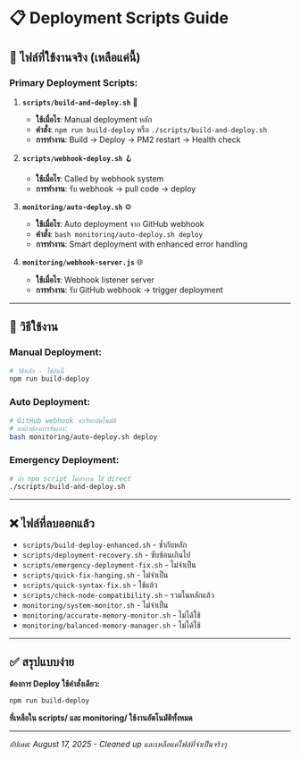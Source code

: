 # 📋 Deployment Scripts Guide

## 🎯 **ไฟล์ที่ใช้งานจริง (เหลือแค่นี้)**

### **Primary Deployment Scripts:**

1. **`scripts/build-and-deploy.sh`** 🚀
   - **ใช้เมื่อไร**: Manual deployment หลัก
   - **คำสั่ง**: `npm run build-deploy` หรือ `./scripts/build-and-deploy.sh`
   - **การทำงาน**: Build → Deploy → PM2 restart → Health check

2. **`scripts/webhook-deploy.sh`** 🪝
   - **ใช้เมื่อไร**: Called by webhook system
   - **การทำงาน**: รับ webhook → pull code → deploy

3. **`monitoring/auto-deploy.sh`** ⚙️
   - **ใช้เมื่อไร**: Auto deployment จาก GitHub webhook
   - **คำสั่ง**: `bash monitoring/auto-deploy.sh deploy`
   - **การทำงาน**: Smart deployment with enhanced error handling

4. **`monitoring/webhook-server.js`** 🌐
   - **ใช้เมื่อไร**: Webhook listener server
   - **การทำงาน**: รับ GitHub webhook → trigger deployment

---

## 🔄 **วิธีใช้งาน**

### **Manual Deployment:**
```bash
# วิธีหลัก - ใช้อันนี้
npm run build-deploy
```

### **Auto Deployment:**
```bash
# GitHub webhook จะเรียกอัตโนมัติ
# แต่ถ้าต้องการรันเอง:
bash monitoring/auto-deploy.sh deploy
```

### **Emergency Deployment:**
```bash
# ถ้า npm script ไม่ทำงาน ใช้ direct
./scripts/build-and-deploy.sh
```

---

## ❌ **ไฟล์ที่ลบออกแล้ว**

- `scripts/build-deploy-enhanced.sh` - ซ้ำกับหลัก
- `scripts/deployment-recovery.sh` - ซับซ้อนเกินไป
- `scripts/emergency-deployment-fix.sh` - ไม่จำเป็น
- `scripts/quick-fix-hanging.sh` - ไม่จำเป็น
- `scripts/quick-syntax-fix.sh` - ใช้แล้ว
- `scripts/check-node-compatibility.sh` - รวมในหลักแล้ว
- `monitoring/system-monitor.sh` - ไม่จำเป็น
- `monitoring/accurate-memory-monitor.sh` - ไม่ได้ใช้
- `monitoring/balanced-memory-manager.sh` - ไม่ได้ใช้

---

## ✅ **สรุปแบบง่าย**

**ต้องการ Deploy ใช้คำสั่งเดียว:**
```bash
npm run build-deploy
```

**ที่เหลือใน scripts/ และ monitoring/ ใช้งานอัตโนมัติทั้งหมด**

---

*อัปเดต: August 17, 2025 - Cleaned up และเหลือแค่ไฟล์ที่จำเป็นจริงๆ*
